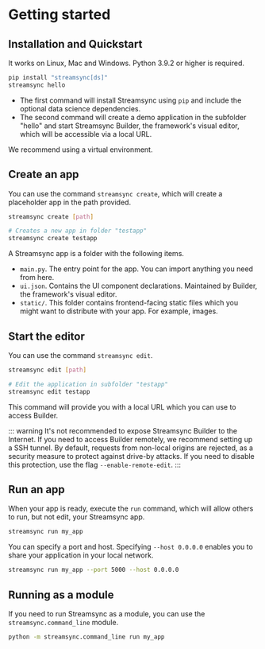 ﻿# Getting started

## Installation and Quickstart

It works on Linux, Mac and Windows. Python 3.9.2 or higher is required.

```sh
pip install "streamsync[ds]"
streamsync hello
```

- The first command will install Streamsync using `pip` and include the optional data science dependencies.
- The second command will create a demo application in the subfolder "hello" and start Streamsync Builder, the framework's visual editor, which will be accessible via a local URL.

We recommend using a virtual environment.

## Create an app

You can use the command `streamsync create`, which will create a placeholder app in the path provided.

```sh
streamsync create [path]

# Creates a new app in folder "testapp"
streamsync create testapp
```

A Streamsync app is a folder with the following items.

- `main.py`. The entry point for the app. You can import anything you need from here.
- `ui.json`. Contains the UI component declarations. Maintained by Builder, the framework's visual editor.
- `static/`. This folder contains frontend-facing static files which you might want to distribute with your app. For example, images.

## Start the editor

You can use the command `streamsync edit`.

```sh
streamsync edit [path]

# Edit the application in subfolder "testapp"
streamsync edit testapp
```

This command will provide you with a local URL which you can use to access Builder.

::: warning It's not recommended to expose Streamsync Builder to the Internet.
If you need to access Builder remotely, we recommend setting up a SSH tunnel. By default, requests from non-local origins are rejected, as a security measure to protect against drive-by attacks. If you need to disable this protection, use the flag `--enable-remote-edit`. 
:::

## Run an app

When your app is ready, execute the `run` command, which will allow others to run, but not edit, your Streamsync app.

```sh
streamsync run my_app
```

You can specify a port and host. Specifying `--host 0.0.0.0` enables you to share your application in your local network.

```sh
streamsync run my_app --port 5000 --host 0.0.0.0
```

## Running as a module

If you need to run Streamsync as a module, you can use the `streamsync.command_line` module.

```sh
python -m streamsync.command_line run my_app
```
